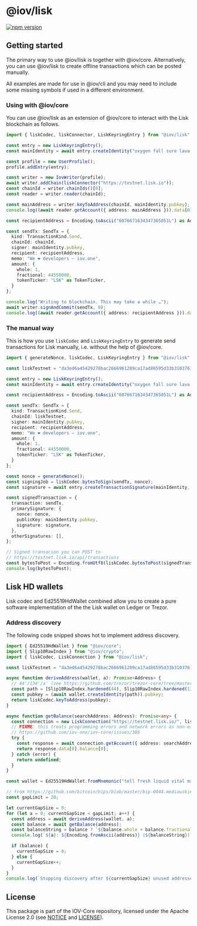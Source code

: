 # @iov/lisk

[![npm version](https://img.shields.io/npm/v/@iov/lisk.svg)](https://www.npmjs.com/package/@iov/lisk)

## Getting started

The primary way to use @iov/lisk is together with @iov/core. Alternatively,
you can use @iov/lisk to create offline transactions which can be posted manually.

All examples are made for use in @iov/cli and you may need to include some
missing symbols if used in a different environment.

### Using with @iov/core

You can use @iov/lisk as an extension of @iov/core to interact with the
Lisk blockchain as follows.

```ts
import { liskCodec, liskConnector, LiskKeyringEntry } from "@iov/lisk";

const entry = new LiskKeyringEntry();
const mainIdentity = await entry.createIdentity("oxygen fall sure lava energy veteran enroll frown question detail include maximum");

const profile = new UserProfile();
profile.addEntry(entry);

const writer = new IovWriter(profile);
await writer.addChain(liskConnector("https://testnet.lisk.io"));
const chainId = writer.chainIds()[0];
const reader = writer.reader(chainId);

const mainAddress = writer.keyToAddress(chainId, mainIdentity.pubkey);
console.log((await reader.getAccount({ address: mainAddress })).data[0].balance);

const recipientAddress = Encoding.toAscii("6076671634347365051L") as Address;

const sendTx: SendTx = {
  kind: TransactionKind.Send,
  chainId: chainId,
  signer: mainIdentity.pubkey,
  recipient: recipientAddress,
  memo: "We ❤️ developers – iov.one",
  amount: {
    whole: 1,
    fractional: 44550000,
    tokenTicker: "LSK" as TokenTicker,
  }
};

console.log("Writing to blockchain. This may take a while …");
await writer.signAndCommit(sendTx, 0);
console.log((await reader.getAccount({ address: recipientAddress })).data[0].balance);
```

### The manual way

This is how you use `liskCodec` and `LiskKeyringEntry` to generate send transactions
for Lisk manually, i.e. without the help of @iov/core.

```ts
import { generateNonce, liskCodec, LiskKeyringEntry } from "@iov/lisk";

const liskTestnet = "da3ed6a45429278bac2666961289ca17ad86595d33b31037615d4b8e8f158bba" as ChainId;

const entry = new LiskKeyringEntry();
const mainIdentity = await entry.createIdentity("oxygen fall sure lava energy veteran enroll frown question detail include maximum");

const recipientAddress = Encoding.toAscii("6076671634347365051L") as Address;

const sendTx: SendTx = {
  kind: TransactionKind.Send,
  chainId: liskTestnet,
  signer: mainIdentity.pubkey,
  recipient: recipientAddress,
  memo: "We ❤️ developers – iov.one",
  amount: {
    whole: 1,
    fractional: 44550000,
    tokenTicker: "LSK" as TokenTicker,
  }
};

const nonce = generateNonce();
const signingJob = liskCodec.bytesToSign(sendTx, nonce);
const signature = await entry.createTransactionSignature(mainIdentity, signingJob.bytes, signingJob.prehashType, liskTestnet);

const signedTransaction = {
  transaction: sendTx,
  primarySignature: {
    nonce: nonce,
    publicKey: mainIdentity.pubkey,
    signature: signature,
  },
  otherSignatures: [],
};

// Signed transacion you can POST to
// https://testnet.lisk.io/api/transactions
const bytesToPost = Encoding.fromUtf8(liskCodec.bytesToPost(signedTransaction));
console.log(bytesToPost);
```

## Lisk HD wallets

Lisk codec and Ed25519HdWallet combined allow you to create a pure
software implementation of the the Lisk wallet on Ledger or Trezor.

### Address discovery

The following code snipped shows hot to implement address discovery.

```ts
import { Ed25519HdWallet } from "@iov/core";
import { Slip10RawIndex } from "@iov/crypto";
import { liskCodec, LiskConnection } from "@iov/lisk";

const liskTestnet = "da3ed6a45429278bac2666961289ca17ad86595d33b31037615d4b8e8f158bba" as ChainId;

async function deriveAddress(wallet, a): Promise<Address> {
  // 44'/134'/a' (see https://github.com/trezor/trezor-core/tree/master/docs/coins)
  const path = [Slip10RawIndex.hardened(44), Slip10RawIndex.hardened(134), Slip10RawIndex.hardened(a)]
  const pubkey = (await wallet.createIdentity(path)).pubkey;
  return liskCodec.keyToAddress(pubkey);
}

async function getBalance(searchAddress: Address): Promise<any> {
  const connection = new LiskConnection("https://testnet.lisk.io/", liskTestnet);
  // FIXME: this treats programming errors and network errors as non-existing address
  // https://github.com/iov-one/iov-core/issues/386
  try {
    const response = await connection.getAccount({ address: searchAddress });
    return response.data[0].balance[0];
  } catch (error) {
    return undefined;
  }
}

const wallet = Ed25519HdWallet.fromMnemonic("tell fresh liquid vital machine rhythm uncle tomato grow room vacuum neutral");

// from https://github.com/bitcoin/bips/blob/master/bip-0044.mediawiki#address-gap-limit
const gapLimit = 20;

let currentGapSize = 0;
for (let a = 0; currentGapSize < gapLimit; a++) {
  const address = await deriveAddress(wallet, a);
  const balance = await getBalance(address);
  const balanceString = balance ? `${balance.whole + balance.fractional/100000000} LSK` : "unknown";
  console.log(`${a}: ${Encoding.fromAscii(address)} (${balanceString})`);

  if (balance) {
    currentGapSize = 0;
  } else {
    currentGapSize++;
  }
}
console.log(`Stopping discovery after ${currentGapSize} unused addresses in a row.`);
```

## License

This package is part of the IOV-Core repository, licensed under the Apache License 2.0
(see [NOTICE](https://github.com/iov-one/iov-core/blob/master/NOTICE) and [LICENSE](https://github.com/iov-one/iov-core/blob/master/LICENSE)).
